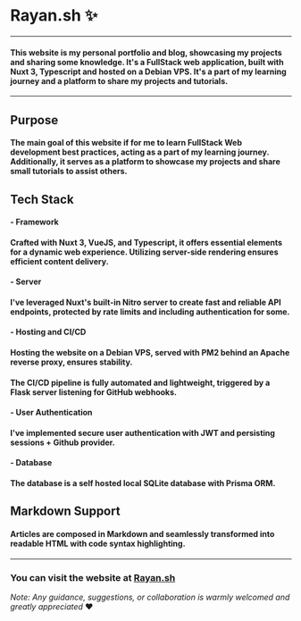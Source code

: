 # Rayan.sh ✨
______
#### This website is my personal portfolio and blog, showcasing my projects and sharing some knowledge. It's a FullStack web application, built with Nuxt 3, Typescript and hosted on a Debian VPS. It's a part of my learning journey and a platform to share my projects and tutorials.
______

## Purpose
#### The main goal of this website if for me to learn FullStack Web development best practices, acting as a part of my learning journey. Additionally, it serves as a platform to showcase my projects and share small tutorials to assist others.

## Tech Stack
#### - Framework
#### Crafted with Nuxt 3, VueJS, and Typescript, it offers essential elements for a dynamic web experience. Utilizing server-side rendering ensures efficient content delivery.
#### - Server
#### I've leveraged Nuxt's built-in Nitro server to create fast and reliable API endpoints, protected by rate limits and including authentication for some.
#### - Hosting and CI/CD
#### Hosting the website on a Debian VPS, served with PM2 behind an Apache reverse proxy, ensures stability.
####  The CI/CD pipeline is fully automated and lightweight, triggered by a Flask server listening for GitHub webhooks.
#### - User Authentication
#### I've implemented secure user authentication with JWT and persisting sessions + Github provider.
#### - Database
#### The database is a self hosted local SQLite database with Prisma ORM.

## Markdown Support
#### Articles are composed in Markdown and seamlessly transformed into readable HTML with code syntax highlighting.

______

### You can visit the website at [Rayan.sh](https://rayan.sh/)
_Note: Any guidance, suggestions, or collaboration is warmly welcomed and greatly appreciated_ ♥️